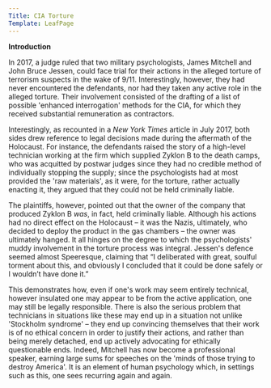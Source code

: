 ```yaml
---
Title: CIA Torture
Template: LeafPage
---
```


**Introduction**

In 2017, a judge ruled that two military psychologists, James Mitchell and John Bruce Jessen, could face trial for their actions in the alleged torture of terrorism suspects in the wake of 9/11. Interestingly, however, they had never encountered the defendants, nor had they taken any active role in the alleged torture. Their involvement consisted of the drafting of a list of possible 'enhanced interrogation' methods for the CIA, for which they received substantial remuneration as contractors. 

Interestingly, as recounted in a *New York Times* article in July 2017, both sides drew reference to legal decisions made during the aftermath of the Holocaust. For instance, the defendants raised the story of a high-level technician working at the firm which supplied Zyklon B to the death camps, who was acquitted by postwar judges since they had no credible method of individually stopping the supply; since the psychologists had at most provided the 'raw materials', as it were, for the torture, rather actually enacting it, they argued that they could not be held criminally liable.

The plaintiffs, however, pointed out that the owner of the company that produced Zyklon B *was*, in fact, held criminally liable. Although his actions had no direct effect on the Holocaust – it was the Nazis, ultimately, who decided to deploy the product in the gas chambers – the owner was ultimately hanged. It all hinges on the degree to which the psychologists' muddy involvement in the torture process was integral. Jessen's defence seemed almost Speeresque, claiming that “I deliberated with great, soulful torment about this, and obviously I concluded that it could be done safely or I wouldn’t have done it.”

This demonstrates how, even if one's work may seem entirely technical, however insulated one may appear to be from the active application, one may still be legally responsible. There is also the serious problem that technicians in situations like these may end up in a situation not unlike 'Stockholm syndrome' – they end up convincing themselves that their work is of no ethical concern in order to justify their actions, and rather than being merely detached, end up actively advocating for ethically questionable ends. Indeed, Mitchell has now become a professional speaker, earning large sums for speeches on the 'minds of those trying to destroy America'. It is an element of human psychology which, in settings such as this, one sees recurring again and again. 

